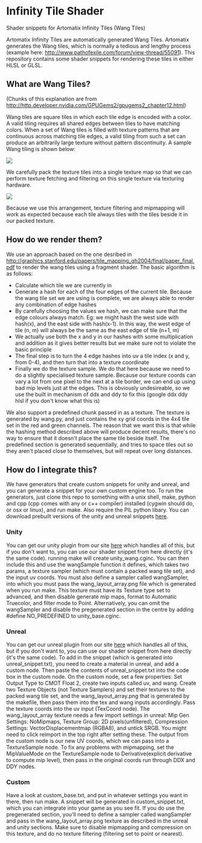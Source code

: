 # Infinity Tile Shader
Shader snippets for Artomatix Infinity Tiles (Wang Tiles)

Artomatix Infinity Tiles are automatically generated Wang Tiles.
Artomatix generates the Wang tiles, which is normally a tedious and lengthy process (example here: http://www.pathofexile.com/forum/view-thread/55091).
This repository contains some shader snippets for rendering these tiles in either HLSL or GLSL.

## What are Wang Tiles?
(Chunks of this explanation are from http://http.developer.nvidia.com/GPUGems2/gpugems2_chapter12.html)


Wang tiles are square tiles in which each tile edge is encoded with a color. 
A valid tiling requires all shared edges between tiles to have matching colors. 
When a set of Wang tiles is filled with texture patterns that are continuous across matching tile edges, 
a valid tiling from such a set can produce an arbitrarily large texture without pattern discontinuity. 
A sample Wang tiling is shown below:

![](http://http.developer.nvidia.com/GPUGems2/elementLinks/12_tilebased_02a.jpg)

We carefully pack the texture tiles into a single texture map so that we can perform texture fetching 
and filtering on this single texture via texturing hardware.

![](http://http.developer.nvidia.com/GPUGems2/elementLinks/12_tilebased_03.jpg)

Because we use this arrangement, texture filtering and mipmapping will work as expected because each 
tile always tiles with the tiles beside it in our packed texture.

## How do we render them?
We use an approach based on the one desribed in http://graphics.stanford.edu/papers/tile_mapping_gh2004/final/paper_final.pdf
to render the wang tiles using a fragment shader.
The basic algorithm is as follows:
- Calculate which tile we are currently in
- Generate a hash for each of the four edges of the current tile. Because the wang tile set we are using is complete,
we are always able to render any combination of edge hashes
- By carefully choosing the values we hash, we can make sure that the edge colours always match. Eg: we might hash the west side
with hash(x), and the east side with hash(x-1). In this way, the west edge of tile (n, m) will always be the same as the east edge 
of tile (n+1, m)
- We actually use both the x and y in our hashes with some multiplication and addition as it gives better results but we make sure 
not to violate the basic principle
- The final step is to turn the 4 edge hashes into uv a tile index (x and y, from 0-4), and then turn that into a texture coordinate
- Finally we do the texture sample. We do that here because we need to do a slightly specialised texture sample. Because our texture
coords can vary a lot from one pixel to the next at a tile border, we can end up using bad mip levels just at the edges. This is
obviously undesireable, so we use the built in mechanism of ddx and ddy to fix this (google ddx ddy hlsl if you don't know what
this is)

We also support a predefined chunk passed in as a texture.
The texture is generated by wang.py, and just contains the xy grid coords in the 4x4 tile set in the red and green channels.
The reason that we want this is that while the hashing method described above will produce decent results, there's no way to
ensure that it doesn't place the same tile beside itself. The predefined section is generated sequentially, and tries to
space tiles out so they aren't placed close to themselves, but will repeat over long distances.


## How do I integrate this?
We have generators that create custom snippets for unity and unreal, and you can generate a snippet for your own custom engine too.
To run the generators, just clone this repo to something with a unix shell, make, python and cpp (cpp comes with any or c++ compiler)
installed (cygwin should do, or osx or linux), and run make. Also require the PIL python libary.
You can download prebuilt versions of the unity and unreal snippets  [here](https://github.com/Artomatix/infinity_tile_shader/releases/download/v0.1/precompiled_unity_unreal.zip).

### Unity
You can get our unity plugin from our site [here](https://artomatix.com/?c=github) which handles all of this, but if you don't want to, you can use our shader snippet from here
directly (it's the same code).
running make will create unity_wang.cginc. You can then include this and use the wangSample function it defines, which takes two params,
a texture sampler (which must contain a packed wang tile set), and the input uv coords. You must also define a sampler called wangSampler,
into which you must pass the wang_layout_array.png file which is generated when you run make. This texture must have its Texture type set to
advanced, and then disable generate mip maps, format to Automatic Truecolor, and filter mode to Point.
Alternatively, you can omit the wangSampler and disable the pregenerated section in the centre by adding #define NO_PREDEFINED to
unity_base.cginc.

### Unreal
You can get our unreal plugin from our site [here](https://artomatix.com/?c=github) which handles all of this, but if you don't want to, you can use our shader snippet from here
directly (it's the same code).
To add in the snippet (which is generated into unreal_snippet.txt), you need to create a material in unreal, and add a custom node.
Then paste the contents of unreal_snippet.txt into the code box in the custom node. On the custom node, set a few properties: Set 
Output Type to CMOT Float 2, create two inputs called uv, and wang.
Create two Texture Objects (not Texture Samplers) and set their textures to the packed wang tile set, and the wang_layout_array.png
that is generated by the makefile, then pass them into the tex and wang inputs accordingly.
Pass the texture coords into the uv input (TexCoord node).
The wang_layout_array texture needs a few import settings in unreal: Mip Gen Settings: NoMipmaps, Texture Group: 2D pixels(unfiltered), 
Compression Settings: VectorDisplacementmap (RGBA8), and untick SRGB. You might need to click reimport in the top right after setting these.
The output from the custom node is our new UV coords, which we can pass into a TextureSample node.
To fix any problems with mipmapping, set the MipValueMode on the TextureSample node to Derivative(explicit derivative to compute mip level),
then pass in the original coords run through DDX and DDY nodes.

### Custom
Have a look at custom_base.txt, and put in whatever settings you want in there, then run make.
A snippet will be generated in custom_snippet.txt, which you can integrate into your game as you see fit.
If you do use the pregenerated section, you'll need to define a sampler called wangSampler and pass in the wang_layout_array.png texture 
as described in the unreal and unity sections.
Make sure to disable mipmapping and compression on this texture, and do no texture filtering (filtering set to point or nearest).
